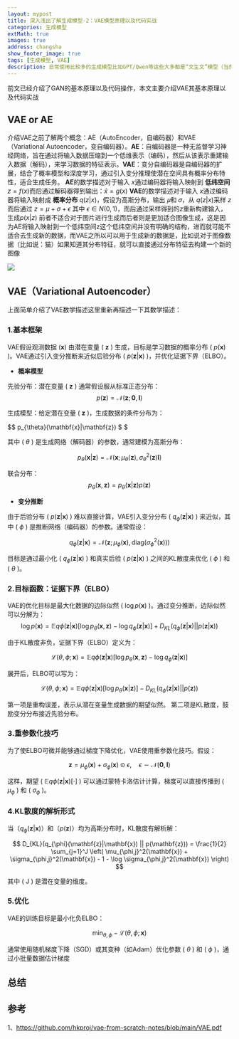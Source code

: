 ```yaml
---
layout: mypost
title: 深入浅出了解生成模型-2：VAE模型原理以及代码实战
categories: 生成模型
extMath: true
images: true
address: changsha
show_footer_image: true
tags: [生成模型, VAE]
description: 日常使用比较多的生成模型比如GPT/Qwen等这些大多都是“文生文”模型（当然GPT有自己的大一统模型可以“文生图”）但是网上流行很多AI生成图像，而这些生成图像模型大多都离不开下面三种模型：1、GAN；2、VAE；3、Diffusion Model。因此本文通过介绍这三个模型作为生成模型的入门。本文主要介绍GAN模型
---
```


前文已经介绍了GAN的基本原理以及代码操作，本文主要介绍VAE其基本原理以及代码实战

## VAE or AE
介绍VAE之前了解两个概念：AE（AutoEncoder，自编码器）和VAE（Variational Autoencoder，变自编码器）。**AE**：自编码器是一种无监督学习神经网络，旨在通过将输入数据压缩到一个低维表示（编码），然后从该表示重建输入数据（解码），来学习数据的特征表示。**VAE**：变分自编码器是自编码器的扩展，结合了概率模型和深度学习，通过引入变分推理使潜在空间具有概率分布特性，适合生成任务。
**AE**的数学描述对于输入 $x$通过编码器将输入映射到 **低纬空间** $z=f(x)$而后通过解码器得到输出：$\hat{x}=g(x)$
**VAE**的数学描述对于输入 $x$通过编码器将输入映射成 **概率分布** $q(z|x)$，假设为高斯分布，输出 𝜇和 𝜎，从 $q(z|x)$采样 $z$而后通过 $z=\mu+ \sigma+ \epsilon$ 其中 $\epsilon \in N(0,1)$，而后通过采样得到的$z$重新构建输入，生成$p(x|z)$
前者不适合对于图片进行生成而后者则是更加适合图像生成，这是因为AE将输入映射到一个低纬空间z这个低纬空间并没有明确的结构，进而就可能不适合去生成新的数据，而VAE之所以可以用于生成新的数据是，比如说对于图像数据（比如说：猫）如果知道其分布特征，就可以直接通过分布特征去构建一个新的图像

![](https://s2.loli.net/2025/05/11/8kYHhJuSrbZvpWD.png)

## VAE（Variational Autoencoder）
上面简单介绍了VAE数学描述这里重新再描述一下其数学描述：
### 1.基本框架
VAE假设观测数据 ($\mathbf{x}$) 由潜在变量 ( $\mathbf{z}$ ) 生成，目标是学习数据的概率分布 ( $p(\mathbf{x})$ )。VAE通过引入变分推断来近似后验分布 ( $p(\mathbf{z}|\mathbf{x})$ )，并优化证据下界（ELBO）。
* **概率模型**

先验分布：潜在变量 ( $\mathbf{z}$ ) 通常假设服从标准正态分布： $$ p(\mathbf{z}) = \mathcal{N}(\mathbf{z}; \mathbf{0}, \mathbf{I}) $$

生成模型：给定潜在变量 ( $\mathbf{z}$ )，生成数据的条件分布为： 

$$ 
p_{\theta}(\mathbf{x}|\mathbf{z}) $
$

其中 ( $\theta$ ) 是生成网络（解码器）的参数，通常建模为高斯分布： 

$$ 
p_{\theta}(\mathbf{x}|\mathbf{z}) = \mathcal{N}(\mathbf{x}; \mu_{\theta}(\mathbf{z}), \sigma_{\theta}^2(\mathbf{z})\mathbf{I}) 
$$

联合分布： $$ p_{\theta}(\mathbf{x}, \mathbf{z}) = p_{\theta}(\mathbf{x}|\mathbf{z}) p(\mathbf{z}) $$

* **变分推断**

由于后验分布 ( $p(\mathbf{z}|\mathbf{x})$ ) 难以直接计算，VAE引入变分分布 ( $q_{\phi}(\mathbf{z}|\mathbf{x})$ ) 来近似，其中 ( $\phi$ ) 是推断网络（编码器）的参数。通常假设： 

$$
q_{\phi}(\mathbf{z}|\mathbf{x}) = \mathcal{N}(\mathbf{z}; \mu_{\phi}(\mathbf{x}), \text{diag}(\sigma_{\phi}^2(\mathbf{x})))
$$

目标是通过最小化 ( $q_{\phi}(\mathbf{z}|\mathbf{x})$ ) 和真实后验 ( $p(\mathbf{z}|\mathbf{x})$ ) 之间的KL散度来优化 ( $\phi$ ) 和 ( $\theta$ )。

### 2.**目标函数：证据下界（ELBO）**

VAE的优化目标是最大化数据的边际似然 ( $\log p(\mathbf{x})$ )。通过变分推断，边际似然可以分解为： 
$$ 
\log p(\mathbf{x}) = \mathbb{E}{q{\phi}(\mathbf{z}|\mathbf{x})}[\log p_{\theta}(\mathbf{x}, \mathbf{z}) - \log q_{\phi}(\mathbf{z}|\mathbf{x})] + D_{KL}(q_{\phi}(\mathbf{z}|\mathbf{x}) || p(\mathbf{z}|\mathbf{x})) $$

由于KL散度非负，证据下界（ELBO）定义为： 

$$ 
\mathcal{L}(\theta, \phi; \mathbf{x}) = \mathbb{E}{q{\phi}(\mathbf{z}|\mathbf{x})}[\log p_{\theta}(\mathbf{x}, \mathbf{z}) - \log q_{\phi}(\mathbf{z}|\mathbf{x})] 
$$

展开后，ELBO可以写为： 

$$ 
\mathcal{L}(\theta, \phi; \mathbf{x}) = \mathbb{E}{q{\phi}(\mathbf{z}|\mathbf{x})}[\log p_{\theta}(\mathbf{x}|\mathbf{z})] - D_{KL}(q_{\phi}(\mathbf{z}|\mathbf{x}) || p(\mathbf{z})) 
$$

第一项是重构误差，表示从潜在变量生成数据的期望似然。
第二项是KL散度，鼓励变分分布接近先验分布。

### 3.**重参数化技巧**

为了使ELBO可微并能够通过梯度下降优化，VAE使用重参数化技巧。假设： 

$$ 
\mathbf{z} = \mu_{\phi}(\mathbf{x}) + \sigma_{\phi}(\mathbf{x}) \odot \epsilon, \quad \epsilon \sim \mathcal{N}(\mathbf{0}, \mathbf{I}) 
$$

这样，期望 ( $\mathbb{E}{q{\phi}(\mathbf{z}|\mathbf{x})}[\cdot]$ ) 可以通过蒙特卡洛估计计算，梯度可以直接传播到 ( $\mu_{\phi}$ ) 和 ( $\sigma_{\phi}$ )。

### 4.KL散度的解析形式

当（$q_{\phi}(\mathbf{z}|\mathbf{x})$）和（$p(\mathbf{z})$）均为高斯分布时，KL散度有解析解： 

$$ D_{KL}(q_{\phi}(\mathbf{z}|\mathbf{x}) || p(\mathbf{z})) = \frac{1}{2} \sum_{j=1}^J \left( \mu_{\phi,j}^2(\mathbf{x}) + \sigma_{\phi,j}^2(\mathbf{x}) - 1 - \log \sigma_{\phi,j}^2(\mathbf{x}) \right) 
$$ 

其中 ( J ) 是潜在变量的维度。

### 5.优化

VAE的训练目标是最小化负ELBO： 

$$ 
\min_{\theta, \phi} -\mathcal{L}(\theta, \phi; \mathbf{x}) 
$$

通常使用随机梯度下降（SGD）或其变种（如Adam）优化参数 ( $\theta$ ) 和 ( $\phi$ )，通过小批量数据估计梯度
## 总结

## 参考
1、https://github.com/hkproj/vae-from-scratch-notes/blob/main/VAE.pdf